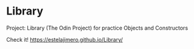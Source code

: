 # Library
Project: Library (The Odin Project) for practice Objects and Constructors

Check it!
https://estelajimero.github.io/Library/
